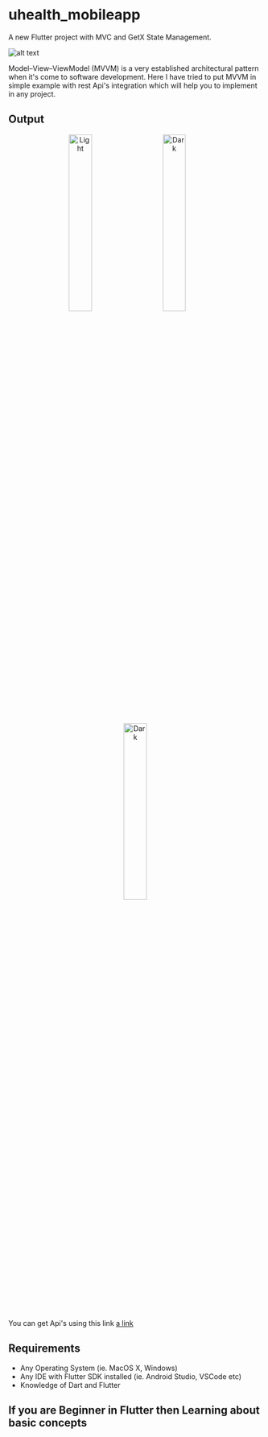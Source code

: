 # uhealth_mobileapp

A new Flutter project with MVC and GetX State Management.

![alt text](https://www.tristatetechnology.com/tristate-website/blog/wp-content/uploads/2022/04/GetX-for-flutter-everything-you-need-to-know.jpg)

Model–View–ViewModel (MVVM) is a very established architectural pattern when it's come to software development. Here I have tried to put MVVM in simple example with rest Api's integration which will help you to implement in any project.

## Output
<p align="center">
  <img alt="Light" src="https://www.linkpicture.com/q/simulator_screenshot_5A406B95-4C76-4C52-BEEF-3D3BE2AC842D.png" width="30%">
&nbsp; &nbsp; &nbsp; &nbsp;
  <img alt="Dark" src="https://www.linkpicture.com/q/simulator_screenshot_38719DCA-95CC-466F-BA54-24996B45E858.png" width="30%">
  &nbsp; &nbsp; &nbsp; &nbsp;
  <img alt="Dark" src="https://www.linkpicture.com/q/simulator_screenshot_05295C83-3E78-4E9F-BA0C-D3B20F6B8C5E.png" width="30%">
</p>

You can get Api's using this link
[a link](https://reqres.in/)

## Requirements
* Any Operating System (ie. MacOS X, Windows)
* Any IDE with Flutter SDK installed (ie. Android Studio, VSCode etc)
* Knowledge of Dart and Flutter

## If you are Beginner in Flutter then Learning about basic concepts

